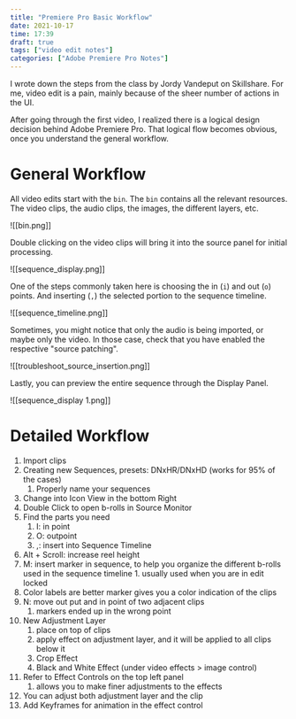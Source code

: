 ```yaml
---
title: "Premiere Pro Basic Workflow"
date: 2021-10-17
time: 17:39
draft: true
tags: ["video edit notes"]
categories: ["Adobe Premiere Pro Notes"]
---
```

I wrote down the steps from the class by Jordy Vandeput on Skillshare. 
For me, video edit is a pain, mainly because of the sheer number of actions in the UI.

After going through the first video, I realized there is a logical design decision behind Adobe Premiere Pro.
That logical flow becomes obvious, once you understand the general workflow.

# General Workflow
All video edits start with the `bin`. The `bin` contains all the relevant resources. The video clips, the audio clips, the images, the different layers, etc. 

![[bin.png]]

Double clicking on the video clips will bring it into the source panel for initial processing. 

![[sequence_display.png]]

One of the steps commonly taken here is choosing the in (`i`)  and out (`o`) points. And inserting (`,`) the selected portion to the sequence timeline. 

![[sequence_timeline.png]]

Sometimes, you might notice that only the audio is being imported, or maybe only the video. In those case, check that you have enabled the respective "source patching".

![[troubleshoot_source_insertion.png]]

Lastly, you can preview the entire sequence through the Display Panel.

![[sequence_display 1.png]]

# Detailed Workflow
1. Import clips
2. Creating new Sequences, presets: DNxHR/DNxHD (works for 95% of the cases)
	1. Properly name your sequences
3. Change into Icon View in the bottom Right
4. Double Click to open b-rolls in Source Monitor
5. Find the parts you need
	1. I: in point
	2. O: outpoint
	3. ,: insert into Sequence Timeline
6. Alt + Scroll: increase reel height
7. M: insert marker in sequence, to help you organize the different b-rolls used in the sequence timeline
		1. usually used when you are in edit locked
8. Color labels are better marker gives you a color indication of the clips
9. N: move out put and in point of two adjacent clips
	1. markers ended up in the wrong point
10. New Adjustment Layer
	1. place on top of clips
	2. apply effect on adjustment layer, and it will be applied to all clips below it
	3. Crop Effect
	4. Black and White Effect (under video effects > image control)
11. Refer to Effect Controls on the top left panel
	1. allows you to make finer adjustments to the effects
12. You can adjust both adjustment layer and the clip
13. Add Keyframes for animation in the effect control
